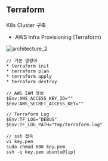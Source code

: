 ## Terraform

K8s Cluster 구축
- AWS Infra Provisioning (Terraform)

![architecture_2](https://github.com/hyunkwanko/terraform-aws/assets/39941580/271061f8-d948-419b-9b52-4eed68cf6877)

```
// 기본 명령어
* terraform init
* terraform plan
* terraform apply
* terraform destroy
```

```
// AWS IAM 정보
$Env:AWS_ACCESS_KEY_ID=""
$Env:AWS_SECRET_ACCESS_KEY=""
```

```
// Terraform Log
$Env:TF_LOG="DEBUG"
$Env:TF_LOG_PATH="tmp/terraform.log"
```

```
// ssh 접속
vi key.pem
sudo chmod 600 key.pem
ssh -i key.pem ubuntu@{ip}
```